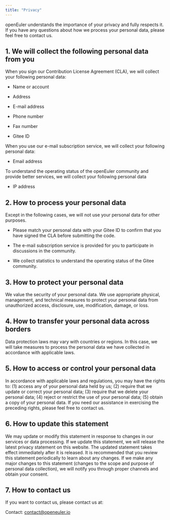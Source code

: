 ```yaml
---
title: "Privacy"
---
```

<ClientOnly>
  <common-banner
      :pc-src="'/img/security/privacy-banner.png'"
      :mobile-src="'/img/security/privacy-banner.png'"
      :inside-name="'PRIVACY POLICY'"
      outside-name="Privacy"
  ></common-banner>
</ClientOnly>
<div class="other markdown">

openEuler understands the importance of your privacy and fully respects it. If you have any questions about how we process your personal data, please feel free to contact us. 

## 1. We will collect the following personal data from you

When you sign our Contribution License Agreement (CLA), we will collect your following personal data: 

+ Name or account

+ Address

+ E-mail address

+ Phone number

+ Fax number

+ Gitee ID

When you use our e-mail subscription service, we will collect your following personal data:

+ Email address

To understand the operating status of the openEuler community and provide better services, we will collect your following personal data

+ IP address

## 2. How to process your personal data

Except in the following cases, we will not use your personal data for other purposes. 

+ Please match your personal data with your Gitee ID to confirm that you have signed the CLA before submitting the code. 

+ The e-mail subscription service is provided for you to participate in discussions in the community.

+ We collect statistics to understand the operating status of the Gitee community.

## 3. How to protect your personal data

We value the security of your personal data. We use appropriate physical, management, and technical measures to protect your personal data from unauthorized access, disclosure, use, modification, damage, or loss.

## 4. How to transfer your personal data across borders

Data protection laws may vary with countries or regions. In this case, we will take measures to process the personal data we have collected in accordance with applicable laws. 

## 5. How to access or control your personal data

In accordance with applicable laws and regulations, you may have the rights to: (1) access any of your personal data held by us; (2) require that we update or correct your personal data; (3) require that we delete your personal data; (4) reject or restrict the use of your personal data; (5) obtain a copy of your personal data. If you need our assistance in exercising the preceding rights, please feel free to contact us.

## 6. How to update this statement

We may update or modify this statement in response to changes in our services or data processing. If we update this statement, we will release the latest privacy statement on this website. The updated statement takes effect immediately after it is released. It is recommended that you review this statement periodically to learn about any changes. If we make any major changes to this statement (changes to the scope and purpose of personal data collection), we will notify you through proper channels and obtain your consent.

## 7. How to contact us

If you want to contact us, please contact us at:

Contact: <contact@openeuler.io>

</div>